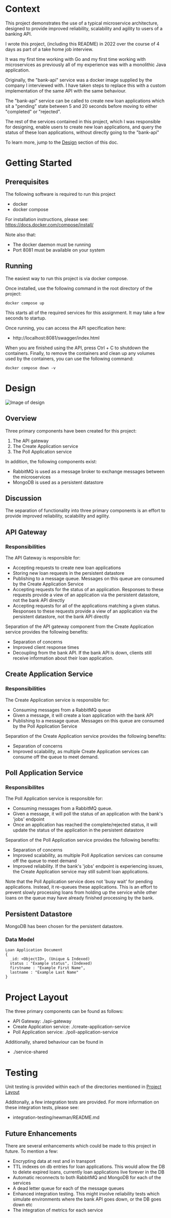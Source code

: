 # Context
This project demonstrates the use of a typical microservice architecture, designed to provide
improved reliability, scalability and agility to users of a banking API.

I wrote this project, (including this README) in 2022 over the course of 4 days as part of a take home job interview.

It was my first time working with Go and my first time working with microservices as previously all
of my experience was with a monolithic Java application.

Originally, the "bank-api" service was a docker image supplied by the company I interviewed with. 
I have taken steps to replace this with a custom implementation of the same API with the same behaviour.

The "bank-api" service can be called to create new loan applications which sit a "pending" state between
5 and 20 seconds before moving to either "completed" or "rejected".

The rest of the services contained in this project, which I was responsible for designing, enable users to 
create new loan applications, and query the status of these loan applications, without directly going to the
"bank-api"

To learn more, jump to the [Design](#Design) section of this doc.


# Getting Started
## Prerequisites
The following software is required to run this project
- docker
- docker compose

For installation instructions, please see: https://docs.docker.com/compose/install/

Note also that:
- The docker daemon must be running
- Port 8081 must be available on your system

## Running
The easiest way to run this project is via docker compose.

Once installed, use the following command in the root directory of the project:
```
docker compose up
```

This starts all of the required services for this assignment. It may take a few seconds to startup.

Once running, you can access the API specification here:
- http://localhost:8081/swagger/index.html

When you are finished using the API, press Ctrl + C to shutdown the containers.
Finally, to remove the containers and clean up any volumes used by the containers, you can use the following command:

```
docker compose down -v
```

# Design
![Image of design](img/ProjectDesign.png)

## Overview
Three primary components have been created for this project:
1. The API gateway
2. The Create Application service
3. The Poll Application service

In addition, the following components exist:
- RabbitMQ is used as a message broker to exchange messages between the microservices
- MongoDB is used as a persistent datastore


## Discussion
The separation of functionality into three primary components is an effort to provide improved reliability, scalability and agility.

## API Gateway
### Responsibilities
The API Gateway is responsible for:
- Accepting requests to create new loan applications
- Storing new loan requests in the persistent datastore
- Publishing to a message queue. Messages on this queue are consumed by the Create Application Service
- Accepting requests for the status of an application. Responses to these requests provide a view of an application via the persistent datastore, not the bank API directly
- Accepting requests for all of the applications matching a given status. Responses to these requests provide a view of an application via the persistent datastore, not the bank API directly

Separation of the API gateway component from the Create Application service provides the following benefits:
- Separation of concerns
- Improved client response times
- Decoupling from the bank API. If the bank API is down, clients still receive information about their loan application. 
 
## Create Application Service
### Responsibilities
The Create Application service is responsible for:
- Consuming messages from a RabbitMQ queue
- Given a message, it will create a loan application with the bank API
- Publishing to a message queue. Messages on this queue are consumed by the Poll Application Service

Separation of the Create Application service provides the following benefits:
- Separation of concerns
- Improved scalability, as multiple Create Application services can consume off the queue to meet demand.

## Poll Application Service
### Responsibilites
The Poll Application service is responsible for:
- Consuming messages from a RabbitMQ queue.
- Given a message, it will poll the status of an application with the bank's 'jobs' endpoint
- Once an application has reached the complete/rejected status, it will update the status of the application in the persistent datastore

Separation of the Poll Application service provides the following benefits:
- Separation of concerns
- Improved scalability, as multiple Poll Application services can consume off the queue to meet demand
- Improved reliability. If the bank's 'jobs' endpoint is experiencing issues, the Create Application service may still submit loan applications.

Note that the Poll Application service does not 'busy wait' for pending applications. Instead, it re-queues these applications.
This is an effort to prevent slowly processing loans from holding up the service while other loans on the queue may have already finished processing by the bank.

## Persistent Datastore
MongoDB has been chosen for the persistent datastore.

### Data Model
```
Loan Application Document
{
  _id: <ObjectID>, (Unique & Indexed)
  status : "Example status", (Indexed)
  firstname : "Example First Name",
  lastname : "Example Last Name"
}
```

# Project Layout
The three primary components can be found as follows:
- API Gateway: ./api-gateway
- Create Application service: ./create-application-service
- Poll Application service: ./poll-application-service

Additionally, shared behaviour can be found in
- ./service-shared 

# Testing
Unit testing is provided within each of the directories mentioned in [Project Layout](#project-layout)

Additonally, a few integration tests are provided. For more information on these integration tests, please see:
- integration-testing/newman/README.md


## Future Enhancements
There are several enhancements which could be made to this project in future.
To mention a few:
- Encrypting data at rest and in transport
- TTL indexes on db entries for loan applications. This would allow the DB to delete expired loans, currently loan applications live forever in the DB
- Automatic reconnects to both RabbitMQ and MongoDB for each of the services
- A dead letter queue for each of the message queues
- Enhanced integration testing. This might involve reliability tests which simulate environments where the bank API goes down, or the DB goes down etc
- The integration of metrics for each service

